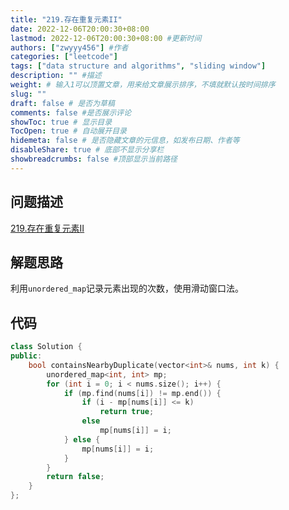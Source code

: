 ```yaml
---
title: "219.存在重复元素II"
date: 2022-12-06T20:00:30+08:00
lastmod: 2022-12-06T20:00:30+08:00 #更新时间
authors: ["zwyyy456"] #作者
categories: ["leetcode"]
tags: ["data structure and algorithms", "sliding window"]
description: "" #描述
weight: # 输入1可以顶置文章，用来给文章展示排序，不填就默认按时间排序
slug: ""
draft: false # 是否为草稿
comments: false #是否展示评论
showToc: true # 显示目录
TocOpen: true # 自动展开目录
hidemeta: false # 是否隐藏文章的元信息，如发布日期、作者等
disableShare: true # 底部不显示分享栏
showbreadcrumbs: false #顶部显示当前路径
---
```

## 问题描述
[219.存在重复元素II](https://leetcode.cn/problems/contains-duplicate-ii/)

## 解题思路
利用`unordered_map`记录元素出现的次数，使用滑动窗口法。

## 代码
```cpp
class Solution {
public:
    bool containsNearbyDuplicate(vector<int>& nums, int k) {
        unordered_map<int, int> mp;
        for (int i = 0; i < nums.size(); i++) {
            if (mp.find(nums[i]) != mp.end()) {
                if (i - mp[nums[i]] <= k)
                    return true;
                else
                    mp[nums[i]] = i;
            } else {
                mp[nums[i]] = i;
            }
        }
        return false;
    }
};
```

